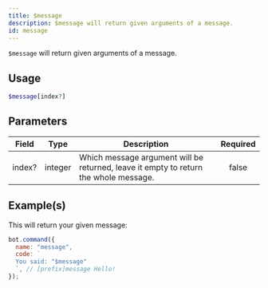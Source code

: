 ```yaml
---
title: $message
description: $message will return given arguments of a message.
id: message
---
```


`$message` will return given arguments of a message.

## Usage

```php
$message[index?]
```

## Parameters

| Field  | Type    | Description                                                                          | Required |
| ------ | ------- | ------------------------------------------------------------------------------------ | :------: |
| index? | integer | Which message argument will be returned, leave it empty to return the whole message. |  false   |

## Example(s)

This will return your given message:

```javascript
bot.command({
  name: "message",
  code: `
  You said: "$message"
  `, // [prefix]message Hello!
});
```

